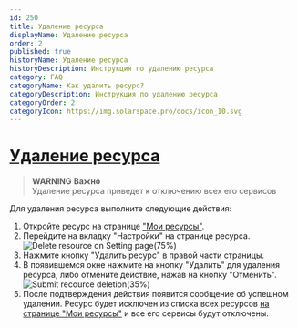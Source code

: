 ```yaml
---
id: 250
title: Удаление ресурса
displayName: Удаление ресурса
order: 2
published: true
historyName: Удаление ресурса
historyDescription: Инструкция по удалению ресурса
category: FAQ
categoryName: Как удалить ресурс?
categoryDescription: Инструкция по удалению ресурса
categoryOrder: 2
categoryIcon: https://img.solarspace.pro/docs/icon_10.svg
---
```


# [Удаление ресурса](delete-resource)

> **WARNING**
> **Важно**  
> Удаление ресурса приведет к отключению всех его сервисов

Для удаления ресурса выполните следующие действия:
1. Откройте ресурс на странице ["Мои ресурсы"]([246]). </br>
2. Перейдите на вкладку "Настройки" на странице ресурса.
![Delete resource on Setting page(75%)](https://img.solarspace.pro/docs/my-resources-settings-for-delete.jpg "Удаление ресурса на странице настроек")
3. Нажмите кнопку "Удалить ресурс" в правой части страницы. </br>
4. В появившемся окне нажмите на кнопку "Удалить" для удаления ресурса, либо отмените действие, нажав на кнопку "Отменить".
![Submit recource deletion(35%)](https://img.solarspace.pro/docs/my-resources-settings-for-delete-2.jpg "Подтверждение удаления ресурса")
5. После подтверждения действия появится сообщение об успешном удалении. Ресурс будет исключен из списка всех ресурсов [на странице "Мои ресурсы"]([246]) и все его сервисы будут отключены.